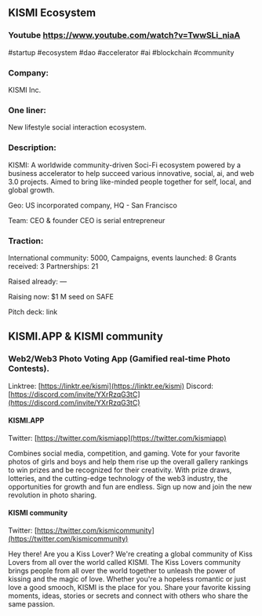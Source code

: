 ## KISMI Ecosystem
### Youtube https://www.youtube.com/watch?v=TwwSLi_niaA 

#startup #ecosystem #dao #accelerator #ai #blockchain #community  

### Company:
KISMI Inc.

### One liner:
New lifestyle social interaction ecosystem.

### Description:
KISMI: A worldwide community-driven Soci-Fi ecosystem powered by a business accelerator to help succeed various innovative, social, ai, and web 3.0 projects. Aimed to bring like-minded people together for self, local, and global growth.

Geo:
US incorporated company, HQ - San Francisco 

Team:
CEO & founder
CEO is serial entrepreneur 

### Traction:
International community: 5000, 
Campaigns, events launched: 8
Grants received: 3
Partnerships: 21


Raised already:
—

Raising now:
$1 M seed on SAFE 


Pitch deck: link


## KISMI.APP & KISMI community
### Web2/Web3 Photo Voting App (Gamified real-time Photo Contests).

Linktree: [https://linktr.ee/kismi](https://linktr.ee/kismi)
Discord: [https://discord.com/invite/YXrRzqG3tC](https://discord.com/invite/YXrRzqG3tC)  

#### KISMI.APP 
Twitter: [https://twitter.com/kismiapp](https://twitter.com/kismiapp)

Combines social media, competition, and gaming. Vote for your favorite photos of girls and boys and help them rise up the overall gallery rankings to win prizes and be recognized for their creativity. With prize draws, lotteries, and the cutting-edge technology of the web3 industry, the opportunities for growth and fun are endless. Sign up now and join the new revolution in photo sharing.

#### KISMI community
Twitter: [https://twitter.com/kismicommunity](https://twitter.com/kismicommunity)

Hey there! 
Are you a Kiss Lover? 
We're creating a global community of Kiss Lovers from all over the world called KISMI. The Kiss Lovers community brings people from all over the world together to unleash the power of kissing and the magic of love. Whether you're a hopeless romantic or just love a good smooch, KISMI is the place for you. Share your favorite kissing moments, ideas, stories or secrets and connect with others who share the same passion.


